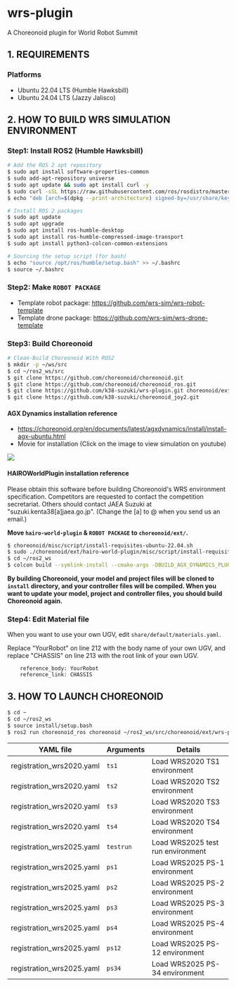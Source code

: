 # wrs-plugin
A Choreonoid plugin for World Robot Summit

## 1. REQUIREMENTS

### Platforms
- Ubuntu 22.04 LTS (Humble Hawksbill)
- Ubuntu 24.04 LTS (Jazzy Jalisco)

## 2. HOW TO BUILD WRS SIMULATION ENVIRONMENT
### Step1: Install ROS2 (Humble Hawksbill)
```bash
# Add the ROS 2 apt repository
$ sudo apt install software-properties-common
$ sudo add-apt-repository universe
$ sudo apt update && sudo apt install curl -y
$ sudo curl -sSL https://raw.githubusercontent.com/ros/rosdistro/master/ros.key -o /usr/share/keyrings/ros-archive-keyring.gpg
$ echo "deb [arch=$(dpkg --print-architecture) signed-by=/usr/share/keyrings/ros-archive-keyring.gpg] http://packages.ros.org/ros2/ubuntu $(. /etc/os-release && echo $UBUNTU_CODENAME) main" | sudo tee /etc/apt/sources.list.d/ros2.list > /dev/null

# Install ROS 2 packages
$ sudo apt update
$ sudo apt upgrade
$ sudo apt install ros-humble-desktop
$ sudo apt install ros-humble-compressed-image-transport
$ sudo apt install python3-colcon-common-extensions

# Sourcing the setup script (for bash)
$ echo "source /opt/ros/humble/setup.bash" >> ~/.bashrc
$ source ~/.bashrc
```

### Step2: Make ``ROBOT PACKAGE``
- Template robot package: https://github.com/wrs-sim/wrs-robot-template
- Template drone package: https://github.com/wrs-sim/wrs-drone-template

### Step3: Build Choreonoid
```bash
# Clean-Build Choreonoid With ROS2
$ mkdir -p ~/ws/src
$ cd ~/ros2_ws/src
$ git clone https://github.com/choreonoid/choreonoid.git
$ git clone https://github.com/choreonoid/choreonoid_ros.git
$ git clone https://github.com/k38-suzuki/wrs-plugin.git choreonoid/ext/wrs-plugin
$ git clone https://github.com/k38-suzuki/choreonoid_joy2.git
```

#### AGX Dynamics installation reference
- https://choreonoid.org/en/documents/latest/agxdynamics/install/install-agx-ubuntu.html
- Movie for installation (Click on the image to view simulation on youtube)

[![](https://img.youtube.com/vi/SxmwYl_gPEY/0.jpg)](https://youtu.be/SxmwYl_gPEY) 

#### HAIROWorldPlugin installation reference
Please obtain this software before building Choreonoid's WRS environment specification.
Competitors are requested to contact the competition secretariat.
Others should contact JAEA Suzuki at "suzuki.kenta38[a]jaea.go.jp".
(Change the [a] to @ when you send us an email.)

**Move ``hairo-world-plugin`` & ``ROBOT PACKAGE`` to ``choreonoid/ext/``.**

```bash
$ choreonoid/misc/script/install-requisites-ubuntu-22.04.sh
$ sudo ./choreonoid/ext/hairo-world-plugin/misc/script/install-requisites-ubuntu-22.04.sh
$ cd ~/ros2_ws
$ colcon build --symlink-install --cmake-args -DBUILD_AGX_DYNAMICS_PLUGIN=ON -DBUILD_AGX_BODYEXTENSION_PLUGIN=ON -DBUILD_SCENE_EFFECTS_PLUGIN=ON -DBUILD_HAIRO_WORLD_PLUGIN=ON -DENABLE_INSTALL_RPATH_USE_LINK_PATH=ON
```

**By building Choreonoid, your model and project files will be cloned to ``install`` directory, and your controller files will be compiled. When you want to update your model, project and controller files, you should build Choreonoid again.**

### Step4: Edit Material file
When you want to use your own UGV, edit ``share/default/materials.yaml``.

Replace "YourRobot" on line 212 with the body name of your own UGV, and replace "CHASSIS" on line 213 with the root link of your own UGV.
```
    reference_body: YourRobot
    reference_link: CHASSIS
```

## 3. HOW TO LAUNCH CHOREONOID
```bash
$ cd ~
$ cd ~/ros2_ws
$ source install/setup.bash
$ ros2 run choreonoid_ros choreonoid ~/ros2_ws/src/choreonoid/ext/wrs-plugin/registration/registration_wrs2020.yaml --wrs-util ts1
```

| YAML file | Arguments | Details |
| ---- | ---- | ---- |
| registration_wrs2020.yaml | ``ts1`` | Load WRS2020 TS1 environment |
| registration_wrs2020.yaml | ``ts2`` | Load WRS2020 TS2 environment |
| registration_wrs2020.yaml | ``ts3`` | Load WRS2020 TS3 environment |
| registration_wrs2020.yaml | ``ts4`` | Load WRS2020 TS4 environment |
| registration_wrs2025.yaml | ``testrun`` | Load WRS2025 test run environment |
| registration_wrs2025.yaml | ``ps1`` | Load WRS2025 PS-1 environment |
| registration_wrs2025.yaml | ``ps2`` | Load WRS2025 PS-2 environment |
| registration_wrs2025.yaml | ``ps3`` | Load WRS2025 PS-3 environment |
| registration_wrs2025.yaml | ``ps4`` | Load WRS2025 PS-4 environment |
| registration_wrs2025.yaml | ``ps12`` | Load WRS2025 PS-12 environment |
| registration_wrs2025.yaml | ``ps34`` | Load WRS2025 PS-34 environment |
